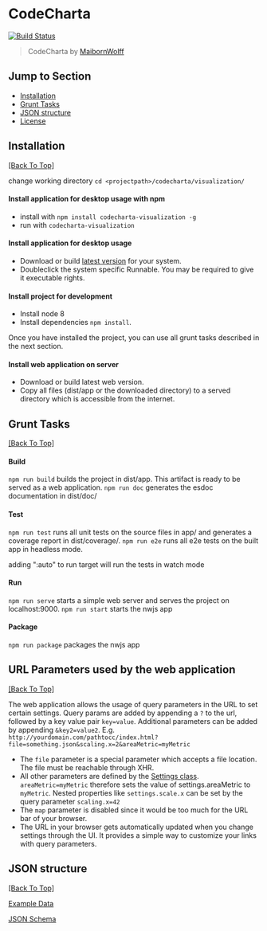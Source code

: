 # CodeCharta 
[![Build Status](https://travis-ci.org/MaibornWolff/codecharta.svg?branch=master)](https://travis-ci.org/MaibornWolff/codecharta)

> CodeCharta by [MaibornWolff](https://www.maibornwolff.de)

## Jump to Section

* [Installation](#installation)
* [Grunt Tasks](#grunt-tasks)
* [JSON structure](#json-structure)
* [License](LICENSE.md)

## Installation
[[Back To Top]](#jump-to-section)

change working directory `cd <projectpath>/codecharta/visualization/`

#### Install application for desktop usage with npm

* install with `npm install codecharta-visualization -g`
* run with `codecharta-visualization`

#### Install application for desktop usage

* Download or build [latest version](https://github.com/MaibornWolff/codecharta/releases/latest) for your system. 
* Doubleclick the system specific Runnable. You may be required to give it executable rights. 

#### Install project for development

* Install node 8
* Install dependencies `npm install`.

Once you have installed the project, you can use all grunt tasks described in the next section.

#### Install web application on server

* Download or build latest web version.
* Copy all files (dist/app or the downloaded directory) to a served directory which is accessible from the internet.

## Grunt Tasks
[[Back To Top]](#jump-to-section)

#### Build

`npm run build` builds the project in dist/app. This artifact is ready to be served as a web application.
`npm run doc` generates the esdoc documentation in dist/doc/


#### Test

`npm run test` runs all unit tests on the source files in app/ and generates a coverage report in dist/coverage/.
`npm run e2e` runs all e2e tests on the built app in headless mode.

adding ":auto" to run target will run the tests in watch mode

#### Run

`npm run serve` starts a simple web server and serves the project on localhost:9000.
`npm run start` starts the nwjs app

#### Package

`npm run package` packages the nwjs app


## URL Parameters used by the web application
[[Back To Top]](#jump-to-section)

The web application allows the usage of query parameters in the URL to set 
certain settings. Query params are added by appending a `?` to the url, 
followed by a key value pair `key=value`. Additional parameters can be 
added by appending `&key2=value2`. E.g. `http://yourdomain.com/pathtocc/index.html?file=something.json&scaling.x=2&areaMetric=myMetric`

* The `file` parameter is a special parameter which accepts a file location. The file must be reachable through XHR.
* All other parameters are defined by the [Settings class](/visualization/app/codeCharta/core/settings/model/settings.js). 
`areaMetric=myMetric` therefore sets the value of settings.areaMetric to `myMetric`. Nested properties like `settings.scale.x` can be 
set by the query parameter `scaling.x=42`
* The `map` parameter is disabled since it would be too much for the URL bar of your browser.
* The URL in your browser gets automatically updated when you change settings through the UI. 
It provides a simple way to customize your links with query parameters.

## JSON structure
[[Back To Top]](#jump-to-section)

[Example Data](/visualization/app/codeCharta/sample.json)

[JSON Schema](/visualization/app/codeCharta/core/data/schema.json)
